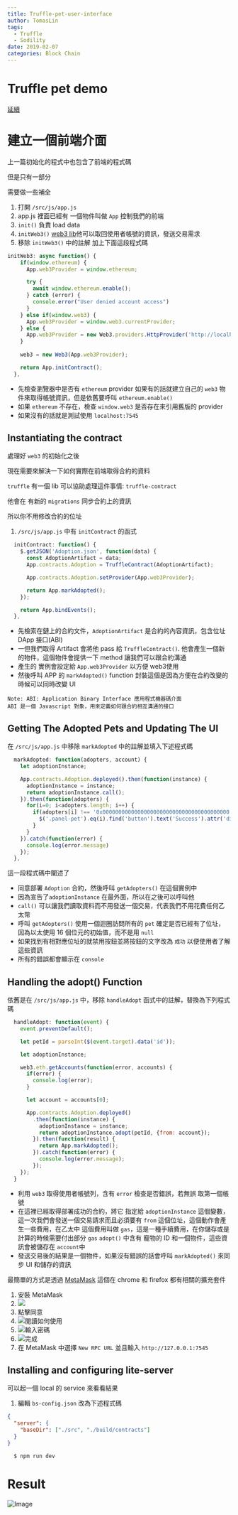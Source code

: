 ```yaml
---
title: Truffle-pet-user-interface
author: TomasLin
tags:
  - Truffle
  - Sodility
date: 2019-02-07
categories: Block Chain
---
```


# Truffle pet demo

[延續](https://horsekitlin.github.io/2018/05/05/Truffle-pet-demo/)

# 建立一個前端介面

上一篇初始化的程式中也包含了前端的程式碼

但是只有一部分

需要做一些補全 

1. 打開 `/src/js/app.js`
2. app.js 裡面已經有 一個物件叫做 `App` 控制我們的前端
  1. `init()` 負責 load data
  2. `initWeb3()` [web3 lib](https://github.com/ethereum/web3.js/)他可以取回使用者帳號的資訊，發送交易需求
  3. 移除 `initWeb3()` 中的註解 加上下面這段程式碼

```js
initWeb3: async function() {
    if(window.ethereum) {
      App.web3Provider = window.ethereum;

      try {
        await window.ethereum.enable();
      } catch (error) {
        console.error("User denied account access")
      }
    } else if(window.web3) {
      App.web3Provider = window.web3.currentProvider;
    } else {
      App.web3Provider = new Web3.providers.HttpProvider('http://localhost:7545');
    }
    
    web3 = new Web3(App.web3Provider);

    return App.initContract();
  },
```
* 先檢查瀏覽器中是否有 `ethereum` provider 如果有的話就建立自己的 `web3` 物件來取得帳號資訊，但是依舊要呼叫 `ethereum.enable()`
* 如果 `ethereum` 不存在，檢查 `window.web3` 是否存在來引用舊版的 provider
* 如果沒有的話就是測試使用 `localhost:7545`

## Instantiating the contract

處理好 `web3` 的初始化之後

現在需要來解決一下如何實際在前端取得合約的資料

`truffle` 有一個 lib 可以協助處理這件事情: `truffle-contract`

他會在 有新的 `migrations` 同步合約上的資訊

所以你不用修改合約的位址

1. `/src/js/app.js` 中有 `initContract` 的函式

```js
  initContract: function() {
    $.getJSON('Adoption.json', function(data) {
      const AdoptionArtifact = data;
      App.contracts.Adoption = TruffleContract(AdoptionArtifact);

      App.contracts.Adoption.setProvider(App.web3Provider);

      return App.markAdopted();
    });

    return App.bindEvents();
  },
```

* 先檢索在鏈上的合約文件，`AdoptionArtifact` 是合約的內容資訊，包含位址 DApp 接口(ABI)
* 一但我們取得 Artifact 會將他 pass 給 `TruffleContract()`. 他會產生一個新的物件，這個物件會提供一下 method 讓我們可以跟合約溝通
* 產生的 實例會設定給 `App.web3Provider` 以方便 web3使用
* 然後呼叫 APP 的 `markAdopted()` function 封裝這個是因為方便在合約改變的時候可以同時改變 UI

```
Note: ABI: Application Binary Interface 應用程式機器碼介面
ABI 是一個 Javascript 對象，用來定義如何跟合約相互溝通的接口
```

## Getting The Adopted Pets and Updating The UI

在 `/src/js/app.js` 中移除 `markAdopted` 中的註解並填入下述程式碼

```js
  markAdopted: function(adopters, account) {
    let adoptionInstance;

    App.contracts.Adoption.deployed().then(function(instance) {
      adoptionInstance = instance;
      return adoptionInstance.call();
    }).then(function(adopters) {
      for(i=0; i<adopters.length; i++) {
        if(adopters[i] !== '0x0000000000000000000000000000000000000000') {
          $('.panel-pet').eq(i).find('button').text('Success').attr('disabled', true);
        }
      }
    }).catch(function(error) {
      console.log(error.message)
    });
  },
```

這一段程式碼中闡述了

* 同意部署 `Adoption` 合約，然後呼叫 `getAdopters()` 在這個實例中
* 因為宣告了`adoptionInstance` 在最外面，所以在之後可以呼叫他
* `call()` 可以讓我們讀取資料而不用發送一個交易，代表我們不用花費任何乙太幣
* 呼叫 `getAdopters()` 使用一個迴圈訪問所有的 `pet` 確定是否已經有了位址，因為以太使用 16 個位元的初始值，而不是用 `null` 
* 如果找到有相對應位址的就禁用按鈕並將按鈕的文字改為 `成功` 以便使用者了解這些資訊
* 所有的錯誤都會顯示在 `console`

## Handling the adopt() Function

依舊是在 `/src/js/app.js` 中，移除 `handleAdopt` 函式中的註解，替換為下列程式碼

```js
  handleAdopt: function(event) {
    event.preventDefault();

    let petId = parseInt($(event.target).data('id'));

    let adoptionInstance;

    web3.eth.getAccounts(function(error, accounts) {
      if(error) {
        console.log(error);
      }

      let account = accounts[0];

      App.contracts.Adoption.deployed()
        .then(function(instance) {
          adoptionInstance = instance;
          return adoptionInstance.adopt(petId, {from: account});
        }).then(function(result) {
          return App.markAdopted();
        }).catch(function(error) {
          console.log(error.message);
        });
    });
  }
```

* 利用 `web3` 取得使用者帳號列，含有 `error` 檢查是否錯誤，若無誤 取第一個帳號
* 在這裡已經取得部署成功的合約，將它 指定給 `adoptionInstance` 這個變數，這一次我們會發送一個交易請求而且必須要有 `from` 這個位址，這個動作會產生一些費用，在乙太中 這個費用叫做 `gas`，這是一種手續費用，在你儲存或是計算的時候需要付出部分 `gas` `adopt()` 中含有 寵物的 ID 和一個物件，這些資訊會被儲存在 `account`中
* 發送交易後的結果是一個物件，如果沒有錯誤的話會呼叫 `markAdopted()` 來同步 UI 和儲存的資訊

最簡單的方式是透過 [MetaMask](https://metamask.io/) 這個在 chrome 和 firefox 都有相關的擴充套件

1. 安裝 MetaMask
2. ![](https://truffleframework.com/img/tutorials/pet-shop/metamask-privacy.png)
3. 點擊同意
4. ![閱讀如何使用](https://truffleframework.com/img/tutorials/pet-shop/metamask-terms.png)
5. ![輸入密碼](https://truffleframework.com/img/tutorials/pet-shop/metamask-initial.png)
6. ![完成](https://truffleframework.com/img/tutorials/pet-shop/metamask-networkmenu.png)
7. 在 MetaMask 中選擇 `New RPC URL` 並且輸入 `http://127.0.0.1:7545`

## Installing and configuring lite-server

可以起一個 local 的 service 來看看結果

1. 編輯 `bs-config.json` 改為下述程式碼

```json
{
  "server": {
    "baseDir": ["./src", "./build/contracts"]
  }
}
```

```
  $ npm run dev
```

# Result

![Image](../../../../images/blockchain/example.png)